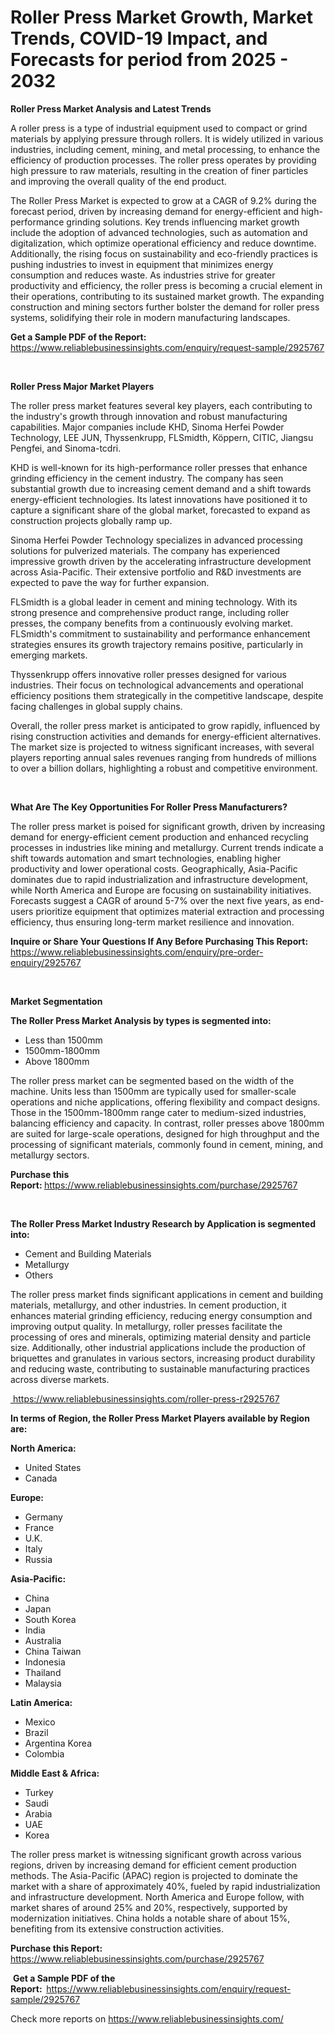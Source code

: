 <p><h1>Roller Press Market Growth, Market Trends, COVID-19 Impact, and Forecasts for period from 2025 - 2032</h1></p><p><strong>Roller Press Market Analysis and Latest Trends</strong></p>
<p><p>A roller press is a type of industrial equipment used to compact or grind materials by applying pressure through rollers. It is widely utilized in various industries, including cement, mining, and metal processing, to enhance the efficiency of production processes. The roller press operates by providing high pressure to raw materials, resulting in the creation of finer particles and improving the overall quality of the end product.</p><p>The Roller Press Market is expected to grow at a CAGR of 9.2% during the forecast period, driven by increasing demand for energy-efficient and high-performance grinding solutions. Key trends influencing market growth include the adoption of advanced technologies, such as automation and digitalization, which optimize operational efficiency and reduce downtime. Additionally, the rising focus on sustainability and eco-friendly practices is pushing industries to invest in equipment that minimizes energy consumption and reduces waste. As industries strive for greater productivity and efficiency, the roller press is becoming a crucial element in their operations, contributing to its sustained market growth. The expanding construction and mining sectors further bolster the demand for roller press systems, solidifying their role in modern manufacturing landscapes.</p></p>
<p><strong>Get a Sample PDF of the Report:&nbsp;</strong> <a href="https://www.reliablebusinessinsights.com/enquiry/request-sample/2925767?utm_campaign=3003&utm_medium=2&utm_source=Github&utm_content=ia&utm_term=12032025&utm_id=roller-press">https://www.reliablebusinessinsights.com/enquiry/request-sample/2925767</a></p>
<p>&nbsp;</p>
<p><strong>Roller Press Major Market Players</strong></p>
<p><p>The roller press market features several key players, each contributing to the industry's growth through innovation and robust manufacturing capabilities. Major companies include KHD, Sinoma Herfei Powder Technology, LEE JUN, Thyssenkrupp, FLSmidth, Köppern, CITIC, Jiangsu Pengfei, and Sinoma-tcdri.</p><p>KHD is well-known for its high-performance roller presses that enhance grinding efficiency in the cement industry. The company has seen substantial growth due to increasing cement demand and a shift towards energy-efficient technologies. Its latest innovations have positioned it to capture a significant share of the global market, forecasted to expand as construction projects globally ramp up.</p><p>Sinoma Herfei Powder Technology specializes in advanced processing solutions for pulverized materials. The company has experienced impressive growth driven by the accelerating infrastructure development across Asia-Pacific. Their extensive portfolio and R&D investments are expected to pave the way for further expansion.</p><p>FLSmidth is a global leader in cement and mining technology. With its strong presence and comprehensive product range, including roller presses, the company benefits from a continuously evolving market. FLSmidth's commitment to sustainability and performance enhancement strategies ensures its growth trajectory remains positive, particularly in emerging markets.</p><p>Thyssenkrupp offers innovative roller presses designed for various industries. Their focus on technological advancements and operational efficiency positions them strategically in the competitive landscape, despite facing challenges in global supply chains.</p><p>Overall, the roller press market is anticipated to grow rapidly, influenced by rising construction activities and demands for energy-efficient alternatives. The market size is projected to witness significant increases, with several players reporting annual sales revenues ranging from hundreds of millions to over a billion dollars, highlighting a robust and competitive environment.</p></p>
<p>&nbsp;</p>
<p><strong>What Are The Key Opportunities For Roller Press Manufacturers?</strong></p>
<p><p>The roller press market is poised for significant growth, driven by increasing demand for energy-efficient cement production and enhanced recycling processes in industries like mining and metallurgy. Current trends indicate a shift towards automation and smart technologies, enabling higher productivity and lower operational costs. Geographically, Asia-Pacific dominates due to rapid industrialization and infrastructure development, while North America and Europe are focusing on sustainability initiatives. Forecasts suggest a CAGR of around 5-7% over the next five years, as end-users prioritize equipment that optimizes material extraction and processing efficiency, thus ensuring long-term market resilience and innovation.</p></p>
<p><strong>Inquire or Share Your Questions If Any Before Purchasing This Report:</strong> <a href="https://www.reliablebusinessinsights.com/enquiry/pre-order-enquiry/2925767?utm_campaign=3003&utm_medium=2&utm_source=Github&utm_content=ia&utm_term=12032025&utm_id=roller-press">https://www.reliablebusinessinsights.com/enquiry/pre-order-enquiry/2925767</a></p>
<p>&nbsp;</p>
<p><strong>Market Segmentation</strong></p>
<p><strong>The Roller Press Market Analysis by types is segmented into:</strong></p>
<p><ul><li>Less than 1500mm</li><li>1500mm-1800mm</li><li>Above 1800mm</li></ul></p>
<p><p>The roller press market can be segmented based on the width of the machine. Units less than 1500mm are typically used for smaller-scale operations and niche applications, offering flexibility and compact designs. Those in the 1500mm-1800mm range cater to medium-sized industries, balancing efficiency and capacity. In contrast, roller presses above 1800mm are suited for large-scale operations, designed for high throughput and the processing of significant materials, commonly found in cement, mining, and metallurgy sectors.</p></p>
<p><strong>Purchase this Report:&nbsp;</strong><a href="https://www.reliablebusinessinsights.com/purchase/2925767?utm_campaign=3003&utm_medium=2&utm_source=Github&utm_content=ia&utm_term=12032025&utm_id=roller-press">https://www.reliablebusinessinsights.com/purchase/2925767</a></p>
<p>&nbsp;</p>
<p><strong>The Roller Press Market Industry Research by Application is segmented into:</strong></p>
<p><ul><li>Cement and Building Materials</li><li>Metallurgy</li><li>Others</li></ul></p>
<p><p>The roller press market finds significant applications in cement and building materials, metallurgy, and other industries. In cement production, it enhances material grinding efficiency, reducing energy consumption and improving output quality. In metallurgy, roller presses facilitate the processing of ores and minerals, optimizing material density and particle size. Additionally, other industrial applications include the production of briquettes and granulates in various sectors, increasing product durability and reducing waste, contributing to sustainable manufacturing practices across diverse markets.</p></p>
<p><a href="https://www.reliablebusinessinsights.com/roller-press-r2925767?utm_campaign=3003&utm_medium=2&utm_source=Github&utm_content=ia&utm_term=12032025&utm_id=roller-press">&nbsp;https://www.reliablebusinessinsights.com/roller-press-r2925767</a></p>
<p><strong>In terms of Region, the Roller Press Market Players available by Region are:</strong></p>
<p>
    <p> <strong> North America: </strong>
        <ul>
            <li>United States</li>
            <li>Canada</li>
        </ul>
        </p> 
    <p> <strong> Europe: </strong>
        <ul>
            <li>Germany</li>
            <li>France</li>
            <li>U.K.</li>
            <li>Italy</li>
            <li>Russia</li>
        </ul>
        </p> 
    <p> <strong> Asia-Pacific: </strong>
        <ul>
            <li>China</li>
            <li>Japan</li>
            <li>South Korea</li>
            <li>India</li>
            <li>Australia</li>
            <li>China Taiwan</li>
            <li>Indonesia</li>
            <li>Thailand</li>
            <li>Malaysia</li>
        </ul>
        </p> 
    <p> <strong> Latin America: </strong>
        <ul>
            <li>Mexico</li>
            <li>Brazil</li>
            <li>Argentina Korea</li>
            <li>Colombia</li>
        </ul>
        </p> 
    <p> <strong> Middle East & Africa: </strong>
        <ul>
            <li>Turkey</li>
            <li>Saudi</li>
            <li>Arabia</li>
            <li>UAE</li>
            <li>Korea</li>
        </ul>
    </p>
    </p>
<p><p>The roller press market is witnessing significant growth across various regions, driven by increasing demand for efficient cement production methods. The Asia-Pacific (APAC) region is projected to dominate the market with a share of approximately 40%, fueled by rapid industrialization and infrastructure development. North America and Europe follow, with market shares of around 25% and 20%, respectively, supported by modernization initiatives. China holds a notable share of about 15%, benefiting from its extensive construction activities.</p></p>
<p><strong>Purchase this Report: </strong><a href="https://www.reliablebusinessinsights.com/purchase/2925767?utm_campaign=3003&utm_medium=2&utm_source=Github&utm_content=ia&utm_term=12032025&utm_id=roller-press">https://www.reliablebusinessinsights.com/purchase/2925767</a></p>
<p>&nbsp;<strong>Get a Sample PDF of the Report:&nbsp;&nbsp;</strong><a href="https://www.reliablebusinessinsights.com/enquiry/request-sample/2925767?utm_campaign=3003&utm_medium=2&utm_source=Github&utm_content=ia&utm_term=12032025&utm_id=roller-press">https://www.reliablebusinessinsights.com/enquiry/request-sample/2925767</a></p>
<p><strong></strong></p>
<p>Check more reports on <a href="https://www.reliablebusinessinsights.com/?utm_campaign=3003&utm_medium=2&utm_source=Github&utm_content=ia&utm_term=12032025&utm_id=roller-press">https://www.reliablebusinessinsights.com/</a></p>